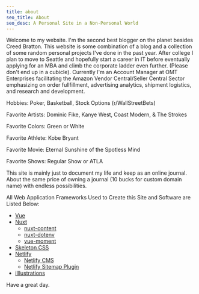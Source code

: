 ```yaml
---
title: about
seo_title: About
seo_desc: A Personal Site in a Non-Personal World
---
```


Welcome to my website. I'm the second best blogger on the planet besides Creed Bratton. This website is some combination of a blog and a collection of some random personal projects I've done in the past year. After college I plan to move to Seattle and hopefully start a career in IT before eventually applying for an MBA and climb the corporate ladder even further. (Please don't end up in a cubicle). Currently I'm an Account Manager at OMT Enterprises facilitating the Amazon Vendor Central/Seller Central Sector emphasizing on order fullfillment, advertising analytics, shipment logistics, and research and development.

  Hobbies: Poker, Basketball, Stock Options (r/WallStreetBets)
  
  Favorite Artists: Dominic Fike, Kanye West, Coast Modern, & The Strokes
 
  Favorite Colors: Green or White
  
  Favorite Athlete: Kobe Bryant
  
  Favorite Movie: Eternal Sunshine of the Spotless Mind
  
  Favorite Shows: Regular Show or ATLA
 
This site is mainly just to document my life and keep as an online journal. About the same price of owning a journal (10 bucks for custom domain name) with endless possibilities.

All Web Application Frameworks Used to Create this Site and Software are Listed Below:


- [Vue](https://vuejs.org/)
- [Nuxt](https://nuxtjs.org/)
    - [nuxt-content](https://content.nuxtjs.org/)
    - [nuxt-dotenv](https://github.com/nuxt-community/dotenv-module)
    - [vue-moment](https://github.com/brockpetrie/vue-moment)
- [Skeleton CSS](http://getskeleton.com/)
- [Netlify](https://www.netlify.com/)
    - [Netlify CMS](https://www.netlifycms.org/)
    - [Netlify Sitemap Plugin](https://github.com/netlify-labs/netlify-plugin-sitemap)
- [illlustrations](https://illlustrations.co/)

Have a great day.

